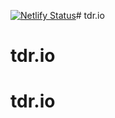 [![Netlify Status](https://api.netlify.com/api/v1/badges/f2390e51-158b-44b0-850b-b3dcb9901e09/deploy-status)](https://app.netlify.com/sites/thedonutrun/deploys)# tdr.io
# tdr.io
# tdr.io
